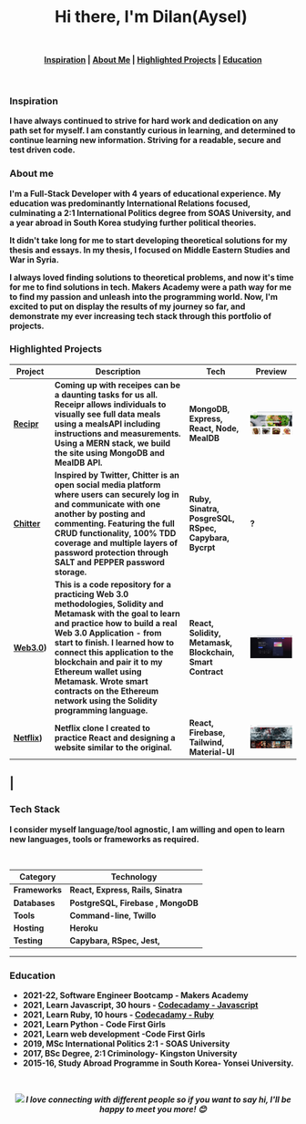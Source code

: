 <p>
  <h1 align="center"><b>Hi there, I'm Dilan(Aysel) <img src="https://docs.google.com/uc?export=download&id=166Ecq6uBl61U14OUlkHOHIBv2ArKoumJ" alt="" width="30"></h1>
</p>
<p align="center">
  
  <div align="center">

</br>

[Inspiration](#Inspiration) | [About Me](#About) | [Highlighted Projects](#Projects) | [Education](#Education)

 </div>

</br>

### <a name="Inspiration">Inspiration</a>

I have always continued to strive for hard work and dedication on any path set for myself. I am constantly curious in learning, and determined to continue learning new information. Striving for a readable, secure and test driven code. 

### <a name="About">About me</a>

I'm a Full-Stack Developer with 4 years of educational experience. My education was predominantly International Relations focused, culminating a 2:1 International Politics degree from SOAS University, and a year abroad in South Korea studying further political theories. 

It didn't take long for me to start developing theoretical solutions for my thesis and essays. In my thesis, I focused on Middle Eastern Studies and War in Syria. 

I always loved finding solutions to theoretical problems, and now it's time for me to find solutions in tech. Makers Academy were a path way for me to find my passion and unleash into the programming world. Now, I'm excited to put on display the results of my journey so far, and demonstrate my ever increasing tech stack through this portfolio of projects.

### <a name="Projects">Highlighted Projects</a>

| Project                                                                           | Description                                                                                                                                                                                                                                                                                                                                                         | Tech                                                                                                                      | Preview                                                                                                                           |
| --------------------------------------------------------------------------------- | ------------------------------------------------------------------------------------------------------------------------------------------------------------------------------------------------------------------------------------------------------------------------------------------------------------------------------------------------------------------- | ------------------------------------------------------------------------------------------------------------------------- | --------------------------------------------------------------------------------------------------------------------------------- |
| [Recipr](https://github.com/ayseldilan/Recipr)                                     | Coming up with receipes can be a daunting tasks for us all. Receipr allows individuals to visually see full data meals using a mealsAPI including instructions and measurements. Using a MERN stack, we build the site using MongoDB and MealDB API.    |  MongoDB, Express, React, Node, MealDB |  <img src="https://github.com/ayseldilan/public_resources/blob/main/gifs/Recipr/gifs/giphy.gif" width="auto" height="">          |
| [Chitter](https://github.com/ayseldilan/chitter-challenge)                         | Inspired by Twitter, Chitter is an open social media platform where users can securely log in and communicate with one another by posting and commenting. Featuring the full CRUD functionality, 100% TDD coverage and multiple layers of password protection through SALT and PEPPER password storage.                                                             | Ruby, Sinatra, PosgreSQL, RSpec, Capybara, Bycrpt                                                                         | ?         |
|[Web3.0](https://github.com/ayseldilan/web3.0))                         | This is a code repository for a practicing Web 3.0 methodologies, Solidity and Metamask with the goal to learn and practice how to build a real Web 3.0 Application - from start to finish. I learned how to connect this application to the blockchain and pair it to my Ethereum wallet using Metamask. Wrote smart contracts on the Ethereum network using the Solidity programming language.                                                             |  React, Solidity, Metamask, Blockchain, Smart Contract                                                                         | <img src="https://github.com/ayseldilan/public_resources/blob/main/gifs/web3.0/giphy%20(1).gif" width="auto" height="">         |
| [Netflix](https://github.com/ayseldilan/netflix))                         | Netflix clone I created to practice React and designing a website similar to the original.                                                             | React, Firebase, Tailwind, Material-UI                                                                         | <img src="https://github.com/ayseldilan/public_resources/blob/main/gifs/Netflix/gifs/giphy.gif" width="auto" height="">         |
| 
---


### <a name="Stack">Tech Stack</a>

I consider myself language/tool agnostic, I am willing and open to learn new languages, tools or frameworks as required.

<br />


| Category   | Technology                                     |
| ---------- | ---------------------------------------------- |
| Frameworks | React, Express, Rails, Sinatra                 |
| Databases  | PostgreSQL, Firebase  , MongoDB                |
| Tools      | Command-line, Twillo                           |
| Hosting    | Heroku                                         |
| Testing    | Capybara, RSpec, Jest,                         |

---


### <a name="Education">Education</a>

- 2021-22, Software Engineer Bootcamp - Makers Academy
- 2021, Learn Javascript, 30 hours - [Codecadamy - Javascript](https://www.codecademy.com/learn/introduction-to-javascript)
- 2021, Learn Ruby, 10 hours - [Codecadamy - Ruby](https://www.codecademy.com/learn/learn-ruby)
- 2021, Learn Python - Code First Girls
- 2021, Learn web development -Code First Girls
- 2019, MSc International Politics 2:1 - SOAS University
- 2017, BSc Degree, 2:1 Criminology- Kingston University
- 2015-16, Study Abroad Programme in South Korea- Yonsei University. 

<br />
<p align="center">
<img src="https://media.giphy.com/media/LnQjpWaON8nhr21vNW/giphy.gif" width="60"> <em><b>I love connecting with different people</b> so if you want to say <b>hi, I'll be happy to meet you more!</b> 😊</em>
</p>
<br />

<!-- BLOG-POST-LIST:END -->
